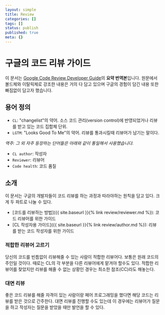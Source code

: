```yaml
---
layout: simple
title: Review
categories: []
tags: []
status: publish
published: true
meta: {}
---
```


# 구글의 코드 리뷰 가이드

이 문서는 [Google Code Review Developer Guide](https://google.github.io/eng-practices/review/)의 **요약 번역본**입니다. 원문에서 볼드체와 이탈릭체로 강조한 내용은 거의 다 담고 있으며 구글의 경험이 담긴 내용 또한 빠짐없이 담고자 했습니다.

## 용어 정의
- `CL`: "changelist"의 약어. 소스 코드 관리(version control)에 반영되었거나 리뷰를 받고 있는 코드 집합체 단위.
- `LGTM`: "Looks Good To Me"의 약어. 리뷰를 통과시킬때 리뷰어가 남기는 말이다.

*역주: 그 외 자주 등장하는 단어들은 아래와 같이 통일해서 사용했습니다.*
- `CL author`: 작성자
- `Reviewer`: 리뷰어
- `Code health`: 코드 품질

## 소개
이 문서는 구글의 개발자들이 코드 리뷰를 하는 과정과 따라야하는 원칙을 담고 있다. 크게 두 파트로 나눌 수 있다. 

- [코드를 리뷰하는 방법]({{ site.baseurl }}{% link review/reviewer.md %}): 코드 리뷰어를 위한 가이드
- [CL 작성자용 가이드]({{ site.baseurl }}{% link review/author.md %}): 리뷰를 받는 코드 작성자를 위한 가이드

### 적합한 리뷰어 고르기
당신의 코드를 빈틈없이 리뷰해줄 수 있는 사람이 적합한 리뷰어다. 보통은 원래 코드의 주인일 것이다. 때로는 CL의 각 부분을 다른 리뷰어에게 맡겨야 할수도 있다. 적합한 리뷰어를 찾았지만 리뷰를 해줄 수 없는 상황인 경우는 최소한 참조(CC)라도 해놓는다.

### 대면 리뷰
좋은 코드 리뷰를 해줄 자격이 있는 사람이랑 페어 프로그래밍을 했다면 해당 코드는 리뷰를 받은 것으로 간주한다. 대면 리뷰를 진행할 수도 있는데 이 경우에는 리뷰어가 질문을 하고 작성자는 질문을 받았을 때만 발언을 할 수 있다.
